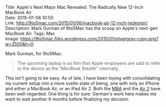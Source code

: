 Title: Apple's Next Major Mac Revealed: The Radically New 12-Inch MacBook Air  
Date: 2015-01-06 10:50  
Link: http://9to5mac.com/2015/01/06/macbook-air-12-inch-redesign/  
Description: Mark Gurman of 9to5Mac has the scoop on Apple's next-gen MacBook Air.
Tags: Mac  
Image: https://9to5mac.files.wordpress.com/2015/01/silvergray-copy.png?w=2500&h=0  

Mark Gurman, for 9to5Mac:

> The upcoming laptop is so thin that Apple employees are said to refer to the device as the “MacBook Stealth” internally.

This isn't going to be easy. As of late, I have been toying with consolidating my current setup into a more svelte state of being, one with only an iPhone and either a MacBook Air, or an iPad Air 2. Both the [MBA][anandtech] and the [Air 2][toolsandtoys] have been well-regarded. One thing is for sure: German's work here makes me want to wait another 6 months before finalizing my decision.

[anandtech]: http://www.anandtech.com/show/7085/the-2013-macbook-air-review-13inch "AnandTech reviews the 13-inch MacBook Air"
[toolsandtoys]: http://toolsandtoys.net/reviews/the-ipad-air-2/ "Tools & Toys reviews the iPad Air 2"